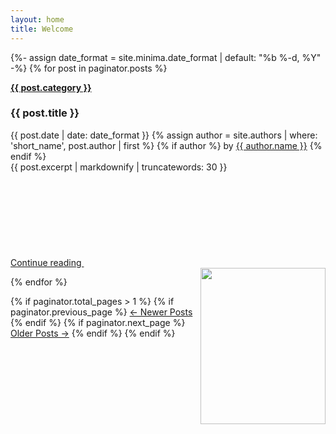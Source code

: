 ```yaml
---
layout: home
title: Welcome
---
```


{%- assign date_format = site.minima.date_format | default: "%b %-d, %Y" -%}
{% for post in paginator.posts %}

<div class="row g-0 border bg-body-tertiary rounded overflow-hidden flex-md-row mb-4 shadow-sm h-md-250 position-relative">
<div class="col p-4 d-flex flex-column position-static">
<strong class="d-inline-block mb-2 text-success-emphasis"><a href="/category/{{ post.category  | downcase }}" class="text-success-emphasis">{{ post.category }}</a></strong>
<h3 class="mb-0">{{ post.title }}</h3>
<div class="mb-1 text-body-secondary">{{ post.date | date: date_format }} {% assign author = site.authors | where: 'short_name', post.author | first %}
    {% if author %}
      by <a href="{{ author.url }}">{{ author.name }}</a>
    {% endif %}</div>
  <div class="mb-auto">{{ post.excerpt | markdownify | truncatewords: 30 }}</div>
          <a href="{{ post.url | absolute_url }}" class="icon-link gap-1 icon-link-hover">
            Continue reading
            <svg class="bi"><use xlink:href="#chevron-right"/></svg>
          </a>
        </div>
        <div class="col-auto d-none d-lg-block"><img src="{{ post.tumbnail | default: "/assets/img/blog.png"}}" width="200" height="250px" align="right">
        </div>
      </div>
  
{% endfor %}

<nav class="blog-pagination mt-3" aria-label="Pagination">
  {% if paginator.total_pages > 1 %}
  {% if paginator.previous_page %}
  <a class="btn btn-outline-primary rounded-pill" href="{{ paginator.previous_page_path | prepend: site.baseurl | replace: '//', '/' }}">&larr; Newer Posts</a> 
  {% endif %}
  {% if paginator.next_page %}
  <a class="btn btn-outline-secondary rounded-pill" href="{{ paginator.next_page_path | prepend: site.baseurl | replace: '//', '/' }}">Older Posts &rarr;</a> 
  {% endif %}
  {% endif %}
</nav>